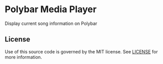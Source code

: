 # Polybar Media Player
Display current song information on Polybar

## License
Use of this source code is governed by the MIT license. See [LICENSE](LICENSE) for more information.
